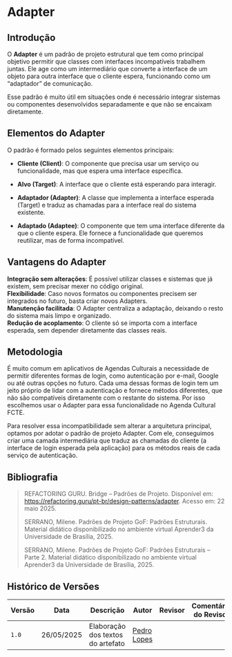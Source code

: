 # Adapter

## Introdução

O **Adapter** é um padrão de projeto estrutural que tem como principal objetivo permitir que classes com interfaces incompatíveis trabalhem juntas. Ele age como um intermediário que converte a interface de um objeto para outra interface que o cliente espera, funcionando como um “adaptador” de comunicação.

Esse padrão é muito útil em situações onde é necessário integrar sistemas ou componentes desenvolvidos separadamente e que não se encaixam diretamente.



<!-- ## Como o Adapter Funciona

No Adapter, temos um cenário com classes que já existem (as que precisam ser adaptadas) e uma interface que o sistema ou o cliente espera encontrar. Para conectar esses dois lados, criamos uma camada intermediária — o Adapter — que traduz as chamadas e permite que as classes trabalhem juntas sem que seja necessário alterar o código original.

De maneira geral, o Adapter converte as chamadas de um lado (o cliente) para algo que o outro lado (o componente adaptado) entende, e vice-versa. -->



## Elementos do Adapter

O padrão é formado pelos seguintes elementos principais:

- **Cliente (Client)**: O componente que precisa usar um serviço ou funcionalidade, mas que espera uma interface específica.

- **Alvo (Target)**: A interface que o cliente está esperando para interagir.

- **Adaptador (Adapter)**: A classe que implementa a interface esperada (Target) e traduz as chamadas para a interface real do sistema existente.

- **Adaptado (Adaptee)**: O componente que tem uma interface diferente da que o cliente espera. Ele fornece a funcionalidade que queremos reutilizar, mas de forma incompatível.




## Vantagens do Adapter

 **Integração sem alterações**: É possível utilizar classes e sistemas que já existem, sem precisar mexer no código original.  
 **Flexibilidade**: Caso novos formatos ou componentes precisem ser integrados no futuro, basta criar novos Adapters.  
 **Manutenção facilitada**: O Adapter centraliza a adaptação, deixando o resto do sistema mais limpo e organizado.  
 **Redução de acoplamento**: O cliente só se importa com a interface esperada, sem depender diretamente das classes reais.



## Metodologia

É muito comum em aplicativos de Agendas Culturais a necessidade de permitir diferentes formas de login, como autenticação por e-mail, Google ou até outras opções no futuro. Cada uma dessas formas de login tem um jeito próprio de lidar com a autenticação e fornece métodos diferentes, que não são compatíveis diretamente com o restante do sistema. Por isso escolhemos usar o Adapter para essa funcionalidade no Agenda Cultural FCTE.

Para resolver essa incompatibilidade sem alterar a arquitetura principal, optamos por adotar o padrão de projeto Adapter. Com ele, conseguimos criar uma camada intermediária que traduz as chamadas do cliente (a interface de login esperada pela aplicação) para os métodos reais de cada serviço de autenticação.



<!-- ## Conclusão

O padrão Adapter é essencial para tornar sistemas mais compatíveis e reaproveitar códigos já existentes, criando uma ponte entre diferentes interfaces. Ele reduz esforços de reescrita, promove a modularidade e garante que seu sistema continue crescendo de forma estruturada. -->

## Bibliografia

> REFACTORING GURU. Bridge – Padrões de Projeto. Disponível em: https://refactoring.guru/pt-br/design-patterns/adapter. Acesso em: 22 maio 2025.
>
> SERRANO, Milene. Padrões de Projeto GoF: Padrões Estruturais. Material didático disponibilizado no ambiente virtual Aprender3 da Universidade de Brasília, 2025.
>
> SERRANO, Milene. Padrões de Projeto GoF: Padrões Estruturais – Parte 2. Material didático disponibilizado no ambiente virtual Aprender3 da Universidade de Brasília, 2025.



##  Histórico de Versões

| Versão | Data       | Descrição                                    | Autor                                  | Revisor | Comentário do Revisor |
|--------|------------|----------------------------------------------|----------------------------------------|---------|------------------------|
| `1.0`    | 26/05/2025 | Elaboração dos textos do artefato | [Pedro Lopes](https://github.com/pLopess) | | |